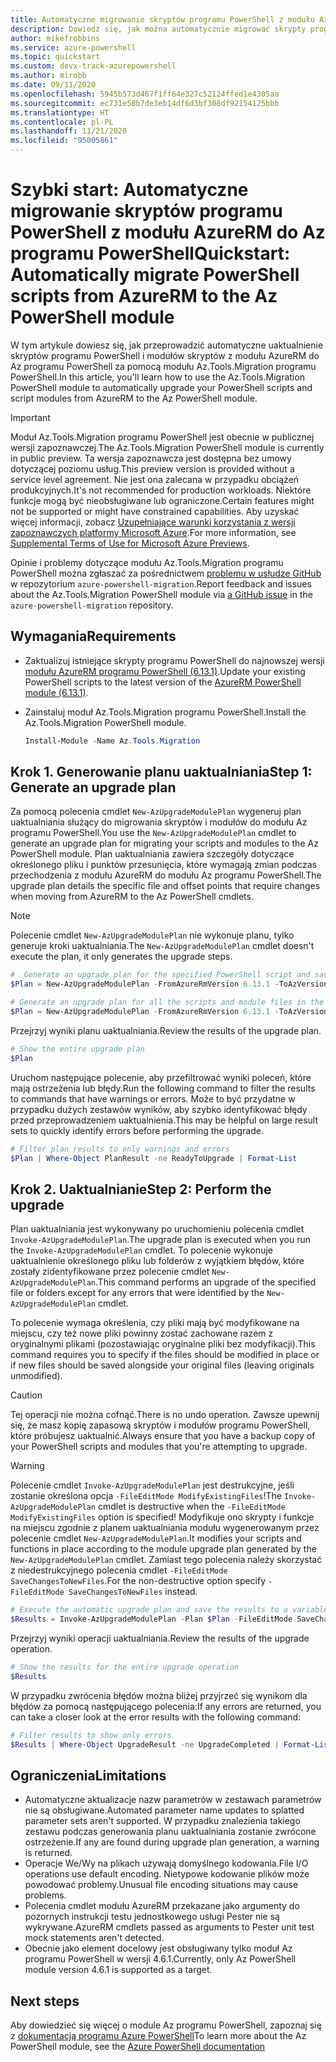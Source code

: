 ```yaml
---
title: Automatyczne migrowanie skryptów programu PowerShell z modułu AzureRM do Az programu PowerShell
description: Dowiedz się, jak można automatycznie migrować skrypty programu PowerShell z modułu AzureRM do Az programu PowerShell.
author: mikefrobbins
ms.service: azure-powershell
ms.topic: quickstart
ms.custom: devx-track-azurepowershell
ms.author: mirobb
ms.date: 09/11/2020
ms.openlocfilehash: 5945b573d467f1ff64e327c52124ffed1e4305aa
ms.sourcegitcommit: ec731e58b7de3eb14df6d3bf308df92154125bbb
ms.translationtype: HT
ms.contentlocale: pl-PL
ms.lasthandoff: 11/21/2020
ms.locfileid: "95005861"
---
```

# <a name="quickstart-automatically-migrate-powershell-scripts-from-azurerm-to-the-az-powershell-module"></a><span data-ttu-id="58191-103">Szybki start: Automatyczne migrowanie skryptów programu PowerShell z modułu AzureRM do Az programu PowerShell</span><span class="sxs-lookup"><span data-stu-id="58191-103">Quickstart: Automatically migrate PowerShell scripts from AzureRM to the Az PowerShell module</span></span>

<span data-ttu-id="58191-104">W tym artykule dowiesz się, jak przeprowadzić automatyczne uaktualnienie skryptów programu PowerShell i modułów skryptów z modułu AzureRM do Az programu PowerShell za pomocą modułu Az.Tools.Migration programu PowerShell.</span><span class="sxs-lookup"><span data-stu-id="58191-104">In this article, you'll learn how to use the Az.Tools.Migration PowerShell module to automatically upgrade your PowerShell scripts and script modules from AzureRM to the Az PowerShell module.</span></span>

> [!IMPORTANT]
> <span data-ttu-id="58191-105">Moduł Az.Tools.Migration programu PowerShell jest obecnie w publicznej wersji zapoznawczej.</span><span class="sxs-lookup"><span data-stu-id="58191-105">The Az.Tools.Migration PowerShell module is currently in public preview.</span></span> <span data-ttu-id="58191-106">Ta wersja zapoznawcza jest dostępna bez umowy dotyczącej poziomu usług.</span><span class="sxs-lookup"><span data-stu-id="58191-106">This preview version is provided without a service level agreement.</span></span> <span data-ttu-id="58191-107">Nie jest ona zalecana w przypadku obciążeń produkcyjnych.</span><span class="sxs-lookup"><span data-stu-id="58191-107">It's not recommended for production workloads.</span></span> <span data-ttu-id="58191-108">Niektóre funkcje mogą być nieobsługiwane lub ograniczone.</span><span class="sxs-lookup"><span data-stu-id="58191-108">Certain features might not be supported or might have constrained capabilities.</span></span> <span data-ttu-id="58191-109">Aby uzyskać więcej informacji, zobacz [Uzupełniające warunki korzystania z wersji zapoznawczych platformy Microsoft Azure](https://azure.microsoft.com/support/legal/preview-supplemental-terms/).</span><span class="sxs-lookup"><span data-stu-id="58191-109">For more information, see [Supplemental Terms of Use for Microsoft Azure Previews](https://azure.microsoft.com/support/legal/preview-supplemental-terms/).</span></span>

<span data-ttu-id="58191-110">Opinie i problemy dotyczące modułu Az.Tools.Migration programu PowerShell można zgłaszać za pośrednictwem [problemu w usłudze GitHub](https://github.com/Azure/azure-powershell-migration/issues) w repozytorium `azure-powershell-migration`.</span><span class="sxs-lookup"><span data-stu-id="58191-110">Report feedback and issues about the Az.Tools.Migration PowerShell module via [a GitHub issue](https://github.com/Azure/azure-powershell-migration/issues) in the `azure-powershell-migration` repository.</span></span>

## <a name="requirements"></a><span data-ttu-id="58191-111">Wymagania</span><span class="sxs-lookup"><span data-stu-id="58191-111">Requirements</span></span>

* <span data-ttu-id="58191-112">Zaktualizuj istniejące skrypty programu PowerShell do najnowszej wersji [modułu AzureRM programu PowerShell (6.13.1)](https://github.com/Azure/azure-powershell/releases/tag/v6.13.1-November2018).</span><span class="sxs-lookup"><span data-stu-id="58191-112">Update your existing PowerShell scripts to the latest version of the [AzureRM PowerShell module (6.13.1)](https://github.com/Azure/azure-powershell/releases/tag/v6.13.1-November2018).</span></span>
* <span data-ttu-id="58191-113">Zainstaluj moduł Az.Tools.Migration programu PowerShell.</span><span class="sxs-lookup"><span data-stu-id="58191-113">Install the Az.Tools.Migration PowerShell module.</span></span>

  ```powershell
  Install-Module -Name Az.Tools.Migration
  ```

## <a name="step-1-generate-an-upgrade-plan"></a><span data-ttu-id="58191-114">Krok 1. Generowanie planu uaktualniania</span><span class="sxs-lookup"><span data-stu-id="58191-114">Step 1: Generate an upgrade plan</span></span>

<span data-ttu-id="58191-115">Za pomocą polecenia cmdlet `New-AzUpgradeModulePlan` wygeneruj plan uaktualniania służący do migrowania skryptów i modułów do modułu Az programu PowerShell.</span><span class="sxs-lookup"><span data-stu-id="58191-115">You use the `New-AzUpgradeModulePlan` cmdlet to generate an upgrade plan for migrating your scripts and modules to the Az PowerShell module.</span></span> <span data-ttu-id="58191-116">Plan uaktualniania zawiera szczegóły dotyczące określonego pliku i punktów przesunięcia, które wymagają zmian podczas przechodzenia z modułu AzureRM do modułu Az programu PowerShell.</span><span class="sxs-lookup"><span data-stu-id="58191-116">The upgrade plan details the specific file and offset points that require changes when moving from AzureRM to the Az PowerShell cmdlets.</span></span>

> [!NOTE]
> <span data-ttu-id="58191-117">Polecenie cmdlet `New-AzUpgradeModulePlan` nie wykonuje planu, tylko generuje kroki uaktualniania.</span><span class="sxs-lookup"><span data-stu-id="58191-117">The `New-AzUpgradeModulePlan` cmdlet doesn't execute the plan, it only generates the upgrade steps.</span></span>

```powershell
#  Generate an upgrade plan for the specified PowerShell script and save it to a variable.
$Plan = New-AzUpgradeModulePlan -FromAzureRmVersion 6.13.1 -ToAzVersion 4.6.1 -FilePath 'C:\Scripts\my-azure-script.ps1'
```

```powershell
# Generate an upgrade plan for all the scripts and module files in the specified folder and save it to a variable.
$Plan = New-AzUpgradeModulePlan -FromAzureRmVersion 6.13.1 -ToAzVersion 4.6.1 -DirectoryPath 'C:\Scripts'
```

<span data-ttu-id="58191-118">Przejrzyj wyniki planu uaktualniania.</span><span class="sxs-lookup"><span data-stu-id="58191-118">Review the results of the upgrade plan.</span></span>

```powershell
# Show the entire upgrade plan
$Plan
```

<span data-ttu-id="58191-119">Uruchom następujące polecenie, aby przefiltrować wyniki poleceń, które mają ostrzeżenia lub błędy.</span><span class="sxs-lookup"><span data-stu-id="58191-119">Run the following command to filter the results to commands that have warnings or errors.</span></span> <span data-ttu-id="58191-120">Może to być przydatne w przypadku dużych zestawów wyników, aby szybko identyfikować błędy przed przeprowadzeniem uaktualnienia.</span><span class="sxs-lookup"><span data-stu-id="58191-120">This may be helpful on large result sets to quickly identify errors before performing the upgrade.</span></span>

```powershell
# Filter plan results to only warnings and errors
$Plan | Where-Object PlanResult -ne ReadyToUpgrade | Format-List
```

## <a name="step-2-perform-the-upgrade"></a><span data-ttu-id="58191-121">Krok 2. Uaktualnianie</span><span class="sxs-lookup"><span data-stu-id="58191-121">Step 2: Perform the upgrade</span></span>

<span data-ttu-id="58191-122">Plan uaktualniania jest wykonywany po uruchomieniu polecenia cmdlet `Invoke-AzUpgradeModulePlan`.</span><span class="sxs-lookup"><span data-stu-id="58191-122">The upgrade plan is executed when you run the `Invoke-AzUpgradeModulePlan` cmdlet.</span></span> <span data-ttu-id="58191-123">To polecenie wykonuje uaktualnienie określonego pliku lub folderów z wyjątkiem błędów, które zostały zidentyfikowane przez polecenie cmdlet `New-AzUpgradeModulePlan`.</span><span class="sxs-lookup"><span data-stu-id="58191-123">This command performs an upgrade of the specified file or folders except for any errors that were identified by the `New-AzUpgradeModulePlan` cmdlet.</span></span>

<span data-ttu-id="58191-124">To polecenie wymaga określenia, czy pliki mają być modyfikowane na miejscu, czy też nowe pliki powinny zostać zachowane razem z oryginalnymi plikami (pozostawiając oryginalne pliki bez modyfikacji).</span><span class="sxs-lookup"><span data-stu-id="58191-124">This command requires you to specify if the files should be modified in place or if new files should be saved alongside your original files (leaving originals unmodified).</span></span>

> [!CAUTION]
> <span data-ttu-id="58191-125">Tej operacji nie można cofnąć.</span><span class="sxs-lookup"><span data-stu-id="58191-125">There is no undo operation.</span></span> <span data-ttu-id="58191-126">Zawsze upewnij się, że masz kopię zapasową skryptów i modułów programu PowerShell, które próbujesz uaktualnić.</span><span class="sxs-lookup"><span data-stu-id="58191-126">Always ensure that you have a backup copy of your PowerShell scripts and modules that you're attempting to upgrade.</span></span>

> [!WARNING]
> <span data-ttu-id="58191-127">Polecenie cmdlet `Invoke-AzUpgradeModulePlan` jest destrukcyjne, jeśli zostanie określona opcja `-FileEditMode ModifyExistingFiles`!</span><span class="sxs-lookup"><span data-stu-id="58191-127">The `Invoke-AzUpgradeModulePlan` cmdlet is destructive when the `-FileEditMode ModifyExistingFiles` option is specified!</span></span> <span data-ttu-id="58191-128">Modyfikuje ono skrypty i funkcje na miejscu zgodnie z planem uaktualniania modułu wygenerowanym przez polecenie cmdlet `New-AzUpgradeModulePlan`.</span><span class="sxs-lookup"><span data-stu-id="58191-128">It modifies your scripts and functions in place according to the module upgrade plan generated by the `New-AzUpgradeModulePlan` cmdlet.</span></span> <span data-ttu-id="58191-129">Zamiast tego polecenia należy skorzystać z niedestrukcyjnego polecenia cmdlet `-FileEditMode SaveChangesToNewFiles`.</span><span class="sxs-lookup"><span data-stu-id="58191-129">For the non-destructive option specify `-FileEditMode SaveChangesToNewFiles` instead.</span></span>

```powershell
# Execute the automatic upgrade plan and save the results to a variable.
$Results = Invoke-AzUpgradeModulePlan -Plan $Plan -FileEditMode SaveChangesToNewFiles
```

<span data-ttu-id="58191-130">Przejrzyj wyniki operacji uaktualniania.</span><span class="sxs-lookup"><span data-stu-id="58191-130">Review the results of the upgrade operation.</span></span>

```powershell
# Show the results for the entire upgrade operation
$Results
```

<span data-ttu-id="58191-131">W przypadku zwrócenia błędów można bliżej przyjrzeć się wynikom dla błędów za pomocą następującego polecenia:</span><span class="sxs-lookup"><span data-stu-id="58191-131">If any errors are returned, you can take a closer look at the error results with the following command:</span></span>

```powershell
# Filter results to show only errors
$Results | Where-Object UpgradeResult -ne UpgradeCompleted | Format-List
```

## <a name="limitations"></a><span data-ttu-id="58191-132">Ograniczenia</span><span class="sxs-lookup"><span data-stu-id="58191-132">Limitations</span></span>

* <span data-ttu-id="58191-133">Automatyczne aktualizacje nazw parametrów w zestawach parametrów nie są obsługiwane.</span><span class="sxs-lookup"><span data-stu-id="58191-133">Automated parameter name updates to splatted parameter sets aren't supported.</span></span> <span data-ttu-id="58191-134">W przypadku znalezienia takiego zestawu podczas generowania planu uaktualniania zostanie zwrócone ostrzeżenie.</span><span class="sxs-lookup"><span data-stu-id="58191-134">If any are found during upgrade plan generation, a warning is returned.</span></span>
* <span data-ttu-id="58191-135">Operacje We/Wy na plikach używają domyślnego kodowania.</span><span class="sxs-lookup"><span data-stu-id="58191-135">File I/O operations use default encoding.</span></span> <span data-ttu-id="58191-136">Nietypowe kodowanie plików może powodować problemy.</span><span class="sxs-lookup"><span data-stu-id="58191-136">Unusual file encoding situations may cause problems.</span></span>
* <span data-ttu-id="58191-137">Polecenia cmdlet modułu AzureRM przekazane jako argumenty do pozornych instrukcji testu jednostkowego usługi Pester nie są wykrywane.</span><span class="sxs-lookup"><span data-stu-id="58191-137">AzureRM cmdlets passed as arguments to Pester unit test mock statements aren't detected.</span></span>
* <span data-ttu-id="58191-138">Obecnie jako element docelowy jest obsługiwany tylko moduł Az programu PowerShell w wersji 4.6.1.</span><span class="sxs-lookup"><span data-stu-id="58191-138">Currently, only Az PowerShell module version 4.6.1 is supported as a target.</span></span>

## <a name="next-steps"></a>Next steps

<span data-ttu-id="58191-140">Aby dowiedzieć się więcej o module Az programu PowerShell, zapoznaj się z [dokumentacją programu Azure PowerShell](/powershell/azure/)</span><span class="sxs-lookup"><span data-stu-id="58191-140">To learn more about the Az PowerShell module, see the [Azure PowerShell documentation](/powershell/azure/)</span></span>
